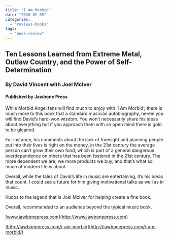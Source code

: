```yaml
---
title: "I Am Morbid"
date: "2020-02-05"
categories: 
  - "reviews-books"
tags: 
  - "book-review"
---
```


## Ten Lessons Learned from Extreme Metal, Outlaw Country, and the Power of Self-Determination

### By David Vincent with Joel McIver

#### Published by Jawbone Press

While Morbid Angel fans will find much to enjoy with ‘I Am Morbid’; there is much more to this book that a standard musician autobiography, herein you will find David’s hard-won wisdom. You won’t necessarily share his ideas about everything but if you approach them with an open mind there is gold to be gleaned.

For instance, his comments about the lack of foresight and planning people put into their lives is right on the money, in the 21st century the average person can’t grow their own food, which is part of a general dangerous overdependence on others that has been fostered in the 21st century. The more dependent we are, we more products we buy, and that’s what so much of modern life is about.

Overall, while the tales of David’s life in music are entertaining, it’s his ideas that count, I could see a future for him giving motivational talks as well as in music.

Kudos to the legend that is Joel McIver for helping create a fine book.

Overall, recommended to an audience beyond the typical music book.

[www.jawbonepress.com](http://www.jawbonepress.com)

[http://jawbonepress.com/i-am-morbid](http://jawbonepress.com/i-am-morbid/)
